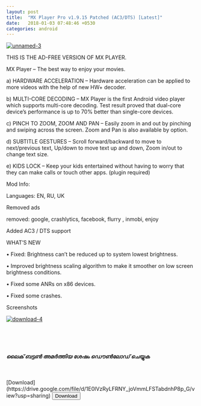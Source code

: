 ```yaml
---
layout: post
title:  "MX Player Pro v1.9.15 Patched (AC3/DTS) [Latest]"
date:   2018-01-03 07:48:46 +0530
categories: android
---
```


<a href='https://postimages.org/' target='_blank'><img src='https://s9.postimg.org/54ksahdhb/unnamed-3.png' border='0' alt='unnamed-3'/></a>


THIS IS THE AD-FREE VERSION OF MX PLAYER.

MX Player – The best way to enjoy your movies.

a) HARDWARE ACCELERATION – Hardware acceleration can be applied to more videos with the help of new HW+ decoder.

b) MULTI-CORE DECODING – MX Player is the first Android video player which supports multi-core decoding. Test result proved that dual-core device’s performance is up to 70% better than single-core devices.

c) PINCH TO ZOOM, ZOOM AND PAN – Easily zoom in and out by pinching and swiping across the screen. Zoom and Pan is also available by option.

d) SUBTITLE GESTURES – Scroll forward/backward to move to next/previous text, Up/down to move text up and down, Zoom in/out to change text size.

e) KIDS LOCK – Keep your kids entertained without having to worry that they can make calls or touch other apps. (plugin required)

Mod Info:

Languages: EN, RU, UK

Removed ads

removed: google, crashlytics, facebook, flurry , inmobi, enjoy

Added AC3 / DTS support

WHAT’S NEW

• Fixed: Brightness can’t be reduced up to system lowest brightness.

• Improved brightness scaling algorithm to make it smoother on low screen brightness conditions.

• Fixed some ANRs on x86 devices.

• Fixed some crashes.

Screenshots

<a href='https://postimg.org/image/z998vxy0r/' target='_blank'><img src='https://s9.postimg.org/oz6twp85b/download-4.jpg' border='0' alt='download-4'/></a>


<br>
<br>
<br>
<br>
<strong><em>ലൈക് ബട്ടൺ അമർത്തിയ ശേഷം ഡൌൺലോഡ് ചെയ്യുക</em></strong>
<br>
<br>
<br>
<br>
[Download](https://drive.google.com/file/d/1E0lVzRyLFRNY_joVmmLFSTabdnhP8p_G/view?usp=sharing)
<a href="https://drive.google.com/file/d/1E0lVzRyLFRNY_joVmmLFSTabdnhP8p_G/view?usp=sharing"><button class="btn btn-danger" type="button">Download</button></a>
